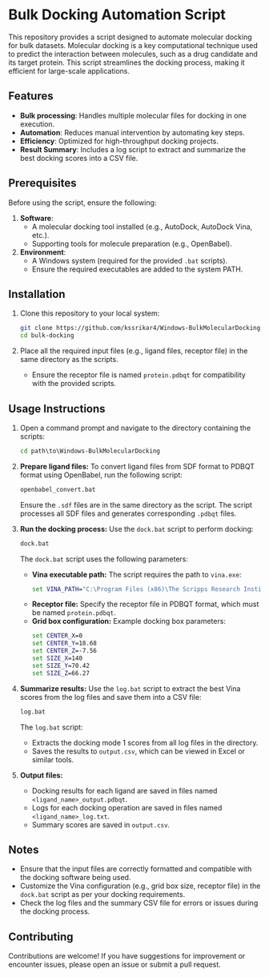 # Bulk Docking Automation Script

This repository provides a script designed to automate molecular docking for bulk datasets. Molecular docking is a key computational technique used to predict the interaction between molecules, such as a drug candidate and its target protein. This script streamlines the docking process, making it efficient for large-scale applications.

## Features
- **Bulk processing**: Handles multiple molecular files for docking in one execution.
- **Automation**: Reduces manual intervention by automating key steps.
- **Efficiency**: Optimized for high-throughput docking projects.
- **Result Summary**: Includes a log script to extract and summarize the best docking scores into a CSV file.

## Prerequisites
Before using the script, ensure the following:
1. **Software**:
   - A molecular docking tool installed (e.g., AutoDock, AutoDock Vina, etc.).
   - Supporting tools for molecule preparation (e.g., OpenBabel).
2. **Environment**:
   - A Windows system (required for the provided `.bat` scripts).
   - Ensure the required executables are added to the system PATH.

## Installation
1. Clone this repository to your local system:
   ```bash
   git clone https://github.com/kssrikar4/Windows-BulkMolecularDocking.git
   cd bulk-docking
   ```

2. Place all the required input files (e.g., ligand files, receptor file) in the same directory as the scripts.
   - Ensure the receptor file is named `protein.pdbqt` for compatibility with the provided scripts.

## Usage Instructions
1. Open a command prompt and navigate to the directory containing the scripts:
   ```cmd
   cd path\to\Windows-BulkMolecularDocking
   ```

2. **Prepare ligand files:**
   To convert ligand files from SDF format to PDBQT format using OpenBabel, run the following script:
   ```cmd
   openbabel_convert.bat
   ```
   Ensure the `.sdf` files are in the same directory as the script. The script processes all SDF files and generates corresponding `.pdbqt` files.

3. **Run the docking process:**
   Use the `dock.bat` script to perform docking:
   ```cmd
   dock.bat
   ```

   The `dock.bat` script uses the following parameters:
   - **Vina executable path:** The script requires the path to `vina.exe`:
     ```cmd
     set VINA_PATH="C:\Program Files (x86)\The Scripps Research Institute\Vina\vina.exe"
     ```
   - **Receptor file:** Specify the receptor file in PDBQT format, which must be named `protein.pdbqt`.
   - **Grid box configuration:** Example docking box parameters:
     ```cmd
     set CENTER_X=0
     set CENTER_Y=18.68
     set CENTER_Z=-7.56
     set SIZE_X=140
     set SIZE_Y=70.42
     set SIZE_Z=66.27
     ```

4. **Summarize results:**
   Use the `log.bat` script to extract the best Vina scores from the log files and save them into a CSV file:
   ```cmd
   log.bat
   ```
   The `log.bat` script:
   - Extracts the docking mode 1 scores from all log files in the directory.
   - Saves the results to `output.csv`, which can be viewed in Excel or similar tools.

5. **Output files:**
   - Docking results for each ligand are saved in files named `<ligand_name>_output.pdbqt`.
   - Logs for each docking operation are saved in files named `<ligand_name>_log.txt`.
   - Summary scores are saved in `output.csv`.

## Notes
- Ensure that the input files are correctly formatted and compatible with the docking software being used.
- Customize the Vina configuration (e.g., grid box size, receptor file) in the `dock.bat` script as per your docking requirements.
- Check the log files and the summary CSV file for errors or issues during the docking process.

## Contributing
Contributions are welcome! If you have suggestions for improvement or encounter issues, please open an issue or submit a pull request.
